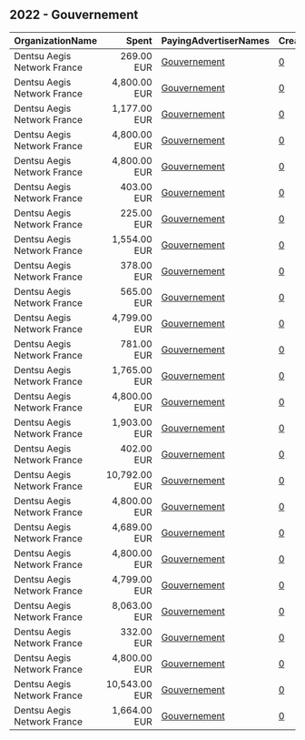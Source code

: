 ## 2022 - Gouvernement 
|OrganizationName|Spent|PayingAdvertiserNames|CreativeUrls|Impressions|Genders|AgeBrackets|CountryCodes|BillingAddresses|CandidateBallotInformation|
|:---|---:|:---|:---|---:|:---|:---|:---|:---|:---|
|Dentsu Aegis Network France|269.00 EUR|[Gouvernement](2022/Gouvernement.md)|[0](https://www.snap.com/political-ads/asset/aa363edd3103eea36721657462f08ab7ff1e342cc8683dbf49d39b9bbd6805ec?mediaType=jpg)|184,002||18+|france|"67 Av. de Wagram,Paris,75017,FR"||
|Dentsu Aegis Network France|4,800.00 EUR|[Gouvernement](2022/Gouvernement.md)|[0](https://www.snap.com/political-ads/asset/8729bd47a2fd986d679dc29e45d7679c04ad2fe0b9eb7a0fda450914bf4661a5?mediaType=jpg)|1,961,404||18+|france|"67 Av. de Wagram,Paris,75017,FR"||
|Dentsu Aegis Network France|1,177.00 EUR|[Gouvernement](2022/Gouvernement.md)|[0](https://www.snap.com/political-ads/asset/2eb35ff13ab3f36cf6c4c28898c576f244e3c1a29fb5f60cdceedca6e517b2b5?mediaType=mp4)|613,808||18+|france|"67 Av. de Wagram,Paris,75017,FR"||
|Dentsu Aegis Network France|4,800.00 EUR|[Gouvernement](2022/Gouvernement.md)|[0](https://www.snap.com/political-ads/asset/e909f8a8e8b8966aba177092d199bcccd77fbffc925d7ef9375174e545c856e1?mediaType=jpg)|2,657,729||18-34|france|"67 Av. de Wagram,Paris,75017,FR"||
|Dentsu Aegis Network France|4,800.00 EUR|[Gouvernement](2022/Gouvernement.md)|[0](https://www.snap.com/political-ads/asset/157909c94f72ed477edec77bcd103eb69d265d7b9ea3c9922e13918587bd874c?mediaType=jpg)|2,499,157||18-34|france|"67 Av. de Wagram,Paris,75017,FR"||
|Dentsu Aegis Network France|403.00 EUR|[Gouvernement](2022/Gouvernement.md)|[0](https://www.snap.com/political-ads/asset/650741430991ef75a0c0ecb458f7870867f54c8b600388b8e59ab7102d221c43?mediaType=png)|308,859||18-34|france|"67 Av. de Wagram,Paris,75017,FR"||
|Dentsu Aegis Network France|225.00 EUR|[Gouvernement](2022/Gouvernement.md)|[0](https://www.snap.com/political-ads/asset/501afa4694a01c01f39db3ba16d54f854268fe4281ff049f9d98119af7192911?mediaType=png)|154,476||18+|france|"67 Av. de Wagram,Paris,75017,FR"||
|Dentsu Aegis Network France|1,554.00 EUR|[Gouvernement](2022/Gouvernement.md)|[0](https://www.snap.com/political-ads/asset/e3eb80a28579f9ee0caa2cf52814e7896b09eb3561b417969cbc2befa98e811c?mediaType=png)|1,076,859||18+|france|"67 Av. de Wagram,Paris,75017,FR"||
|Dentsu Aegis Network France|378.00 EUR|[Gouvernement](2022/Gouvernement.md)|[0](https://www.snap.com/political-ads/asset/19835cf5ea14328f643716231e280233c88aed3afb9c758141529747c3ee805b?mediaType=mp4)|91,941||18+|france|"67 Av. de Wagram,Paris,75017,FR"||
|Dentsu Aegis Network France|565.00 EUR|[Gouvernement](2022/Gouvernement.md)|[0](https://www.snap.com/political-ads/asset/33639a6e6a13cbb60630914ada6f1bb8ab3c0ecd661ebadc4f656ad3d1f270c3?mediaType=png)|265,069||18+|france|"67 Av. de Wagram,Paris,75017,FR"||
|Dentsu Aegis Network France|4,799.00 EUR|[Gouvernement](2022/Gouvernement.md)|[0](https://www.snap.com/political-ads/asset/96e2d43678fb6c2bb3d3c01e925b1766830b0c0ee49f77634f25d5d8503f0f57?mediaType=jpg)|1,816,260||18+|france|"67 Av. de Wagram,Paris,75017,FR"||
|Dentsu Aegis Network France|781.00 EUR|[Gouvernement](2022/Gouvernement.md)|[0](https://www.snap.com/political-ads/asset/967548fc7093123dbfd09d291f026e74f72140766876239b036cc789236c529c?mediaType=mp4)|586,739||18-34|france|"67 Av. de Wagram,Paris,75017,FR"||
|Dentsu Aegis Network France|1,765.00 EUR|[Gouvernement](2022/Gouvernement.md)|[0](https://www.snap.com/political-ads/asset/4c3637684745abb2a9e79bcd55d57c7cd0d4f5b8bf6e18fa8237132f901f32ce?mediaType=mp4)|402,449||18+|france|"67 Av. de Wagram,Paris,75017,FR"||
|Dentsu Aegis Network France|4,800.00 EUR|[Gouvernement](2022/Gouvernement.md)|[0](https://www.snap.com/political-ads/asset/0ecc042202707cefe45ad4806e47632e24b8e94a24804fc02b9a46927bc62b11?mediaType=jpg)|2,129,384||18+|france|"67 Av. de Wagram,Paris,75017,FR"||
|Dentsu Aegis Network France|1,903.00 EUR|[Gouvernement](2022/Gouvernement.md)|[0](https://www.snap.com/political-ads/asset/26fb953d08b783acfd62a0de81bd8548eeb02a2fd0bc903caa6ba823161fc620?mediaType=mp4)|432,558||18+|france|"67 Av. de Wagram,Paris,75017,FR"||
|Dentsu Aegis Network France|402.00 EUR|[Gouvernement](2022/Gouvernement.md)|[0](https://www.snap.com/political-ads/asset/c4365eb84109580ac631c732462d22a67b7e5fdde831bc0739b79b3fd7780fec?mediaType=mp4)|97,734||18+|france|"67 Av. de Wagram,Paris,75017,FR"||
|Dentsu Aegis Network France|10,792.00 EUR|[Gouvernement](2022/Gouvernement.md)|[0](https://www.snap.com/political-ads/asset/6894355ecb28c930ab861aaf486f043d6f2618829d107e5aae893abb1debf107?mediaType=mp4)|5,881,377||18+|france|"67 Av. de Wagram,Paris,75017,FR"||
|Dentsu Aegis Network France|4,800.00 EUR|[Gouvernement](2022/Gouvernement.md)|[0](https://www.snap.com/political-ads/asset/d211cd6266ec1d6d00957ea2ac40ca6735289ece3bca69fd74799b312bc81497?mediaType=jpg)|2,779,364||18-34|france|"67 Av. de Wagram,Paris,75017,FR"||
|Dentsu Aegis Network France|4,689.00 EUR|[Gouvernement](2022/Gouvernement.md)|[0](https://www.snap.com/political-ads/asset/2799b6a33024f578a7187fd366d512684060477e8817d3c6496c941d0f1927dc?mediaType=mp4)|1,940,587||18+|france|"67 Av. de Wagram,Paris,75017,FR"||
|Dentsu Aegis Network France|4,800.00 EUR|[Gouvernement](2022/Gouvernement.md)|[0](https://www.snap.com/political-ads/asset/28184b8d6b9323c52e570c98beec90fdeb14ebd002af107decf67342266f9329?mediaType=jpg)|2,711,184||18-34|france|"67 Av. de Wagram,Paris,75017,FR"||
|Dentsu Aegis Network France|4,799.00 EUR|[Gouvernement](2022/Gouvernement.md)|[0](https://www.snap.com/political-ads/asset/7f779260321a666141d12a05abe8c846edf1903856843f5a47e927f6488072c2?mediaType=jpg)|2,765,937||18-34|france|"67 Av. de Wagram,Paris,75017,FR"||
|Dentsu Aegis Network France|8,063.00 EUR|[Gouvernement](2022/Gouvernement.md)|[0](https://www.snap.com/political-ads/asset/e41e7e588129ea2b495da40639cd8e482a65dddeee0135ba25bb270d487e7a93?mediaType=png)|4,615,607||18+|france|"67 Av. de Wagram,Paris,75017,FR"||
|Dentsu Aegis Network France|332.00 EUR|[Gouvernement](2022/Gouvernement.md)|[0](https://www.snap.com/political-ads/asset/05ca28e2ef2677434400bf4e8647e88e0c946aec74df80904c87a9f631a29a1f?mediaType=jpg)|301,454||18-34|france|"67 Av. de Wagram,Paris,75017,FR"||
|Dentsu Aegis Network France|4,800.00 EUR|[Gouvernement](2022/Gouvernement.md)|[0](https://www.snap.com/political-ads/asset/6c62a3a1d8b22c18e0d58ebe121e9c342c3af6edf94d9af5f02bbebd8ab340a4?mediaType=jpg)|2,939,513||18-34|france|"67 Av. de Wagram,Paris,75017,FR"||
|Dentsu Aegis Network France|10,543.00 EUR|[Gouvernement](2022/Gouvernement.md)|[0](https://www.snap.com/political-ads/asset/00ba446a357a2ff0d2b8911908d757f829c84470fed5ad47c346fc11335cc1ab?mediaType=mp4)|1,609,849||18+|france|"67 Av. de Wagram,Paris,75017,FR"||
|Dentsu Aegis Network France|1,664.00 EUR|[Gouvernement](2022/Gouvernement.md)|[0](https://www.snap.com/political-ads/asset/91374e28e144114f089371dc0793245e957d15645b910d9b5836c70fc3b16a30?mediaType=mp4)|379,000||18+|france|"67 Av. de Wagram,Paris,75017,FR"||
